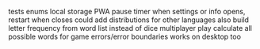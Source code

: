 tests
enums
local storage
PWA
pause timer when settings or info opens, restart when closes
could add distributions for other languages also
build letter frequency from word list instead of dice
multiplayer play
calculate all possible words for game
errors/error boundaries
works on desktop too